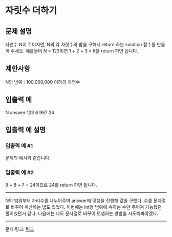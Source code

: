 # 자릿수 더하기
## 문제 설명

자연수 N이 주어지면, N의 각 자릿수의 합을 구해서 return 하는 solution 함수를 만들어 주세요.
예를들어 N = 123이면 1 + 2 + 3 = 6을 return 하면 됩니다.
## 제한사항
N의 범위 : 100,000,000 이하의 자연수
## 입출력 예
N	answer
123	6
987	24
## 입출력 예 설명
### 입출력 예 #1
문제의 예시와 같습니다.
### 입출력 예 #2
9 + 8 + 7 = 24이므로 24를 return 하면 됩니다.

***

N의 범위부터 자리수를 나누어주며 answer에 덧셈을 진행해 값을 구했다.
수를 문자열로 바꾸어 계산하는 법도 있었다.
이번에는 int형 범위에 속하는 수만 주어져 가능했던 풀이였던거 같다.
다음에는 나도 문자열로 바꾸어 덧셈하는 방법을 시도해봐야겠다.

***
문제 링크: [링크](https://school.programmers.co.kr/learn/courses/30/lessons/12931)
